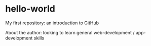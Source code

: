 # hello-world
My first repository: an introduction to GitHub 

About the author: looking to learn general web-development / app-development skills 
